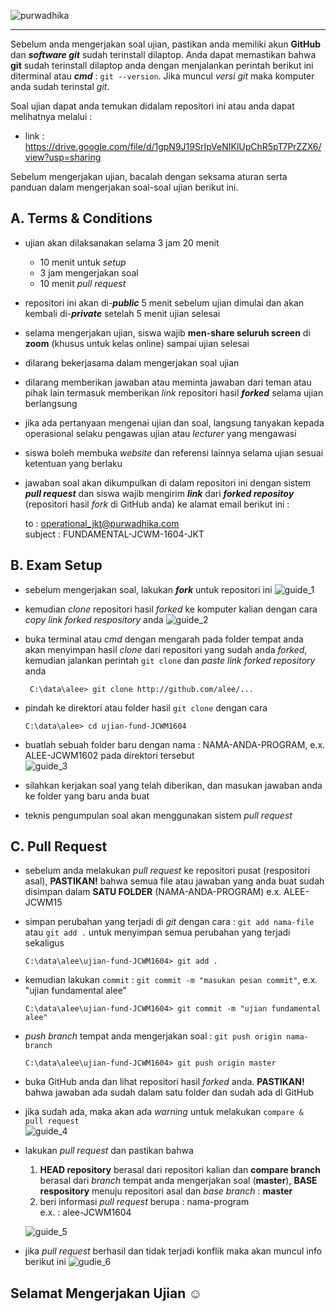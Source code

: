 ![purwadhika](https://dm2302files.storage.live.com/soaly4mXzhUZVMNL_p9tVgW1HqlEUJa6ppyVCfKnxxFC4x5nfuSs_-NnMTSOFdPq6MIGrxKEZW8uGWVreQ9awWZboO6NydIZpac87UZ48QL0Y40HZv-uJOAAqVADo9m_ZBZ5ThfKAaFnCabsFufrOnkmjwdWVsaFcPVmaha7sQOlW0jmQwbbEGmbVih8UC2ouXKKdRs?width=256&height=39&cropmode=none)

---
Sebelum anda mengerjakan soal ujian, pastikan anda memiliki akun **GitHub** dan ***software git*** sudah terinstall dilaptop. Anda dapat memastikan bahwa **git** sudah terinstall dilaptop anda dengan menjalankan perintah berikut ini diterminal atau ***cmd*** : ``` git --version ```. Jika muncul *versi git* maka komputer anda sudah terinstal *git*.

Soal ujian dapat anda temukan didalam repositori ini atau anda dapat melihatnya melalui :
- link : https://drive.google.com/file/d/1gpN9J19SrIpVeNIKlUpChR5pT7PrZZX6/view?usp=sharing

Sebelum mengerjakan ujian, bacalah dengan seksama aturan serta panduan dalam mengerjakan soal-soal ujian berikut ini.

## A. Terms & Conditions
- ujian akan dilaksanakan selama 3 jam 20 menit
    - 10 menit untuk *setup*
    - 3 jam mengerjakan soal
    - 10 menit *pull request*
- repositori ini akan di-***public*** 5 menit sebelum ujian dimulai dan akan kembali di-***private*** setelah 5 menit ujian selesai
- selama mengerjakan ujian, siswa wajib **men-share seluruh screen** di **zoom** (khusus untuk kelas online) sampai ujian selesai
- dilarang bekerjasama dalam mengerjakan soal ujian
- dilarang memberikan jawaban atau meminta jawaban dari teman atau pihak lain termasuk memberikan *link* repositori hasil ***forked*** selama ujian berlangsung
- jika ada pertanyaan mengenai ujian dan soal, langsung tanyakan kepada operasional selaku pengawas ujian atau *lecturer* yang mengawasi
- siswa boleh membuka *website* dan referensi lainnya selama ujian sesuai ketentuan yang berlaku
- jawaban soal akan dikumpulkan di dalam repositori ini dengan sistem ***pull request*** dan siswa wajib mengirim ***link*** dari ***forked repositoy*** (repositori hasil *fork* di GitHub anda) ke alamat email berikut ini :<br>

    to : operational_jkt@purwadhika.com <br>
    subject : FUNDAMENTAL-JCWM-1604-JKT

## B. Exam Setup
- sebelum mengerjakan soal, lakukan ***fork*** untuk repositori ini
    ![guide_1](https://dm2302files.storage.live.com/y4mPM_i6lwI5k82Ir4gCZ_iG2pyP67UhSVdVDnXxY7pavQzUXOFoRhblnD7tH4UyyvIdMs5jKUeX04maDpMg8lm2xVybajcR4oKSo13SyRlQoizTsMIaBj1oRcS1X3hOXahuJ0S9RM64NNzskC016XEiY8SVoAORMWYw9twz0MNgzgebD8G-fqIiwFdk4n8KSky?width=597&height=341&cropmode=none)

- kemudian *clone* repositori hasil *forked* ke komputer kalian dengan cara *copy link forked respository* anda
    ![guide_2](https://dm2302files.storage.live.com/y4mngi9W5v2f4ScC1evMNDI3tFsCyCX8K0iDIiSiu2oEHRKrnqWoI2CBenLO05Gy5f2hv6JAfld8WBEFvECxOnJHnwTF26ZPQxvAtK8SIql7a7epnZqko-6c0oHyiZcT3wYkwzTwSLe_urvTzbP2LPa6qDF7E_lbo7yadTwbF0YDxdtYJIohYDPvTdMAdbm0N1u?width=637&height=410&cropmode=none)

- buka terminal atau *cmd* dengan mengarah pada folder tempat anda akan menyimpan hasil *clone* dari repositori yang sudah anda *forked*, kemudian jalankan perintah ```git clone``` dan *paste link forked repository* anda

    ``` C:\data\alee> git clone http://github.com/alee/...```

- pindah ke direktori atau folder hasil ```git clone``` dengan cara

    ``` C:\data\alee> cd ujian-fund-JCWM1604 ``` 

- buatlah sebuah folder baru dengan nama : NAMA-ANDA-PROGRAM, e.x. ALEE-JCWM1602 pada direktori tersebut<br>
    ![guide_3](https://dm2302files.storage.live.com/y4m49ID-GiHSE5XEg-XDwRQulMNbf7KgpyWNhQJzz5mo1bEwOha4Th1F2Br0IEwFZxFMUaptrukLuk5h9_IjACr2cQ2b6LerYi4vAVxmjqRYQ53B0JQCPhblF0ELGd2mI2EYkdsGyJHghHn1fMvANorMCwAehsPIANv_6i_yZjt8MGOZtgedlgbGPSmBpXnOJ0g?width=431&height=245&cropmode=none)

- silahkan kerjakan soal yang telah diberikan, dan masukan jawaban anda ke folder yang baru anda buat 
- teknis pengumpulan soal akan menggunakan sistem *pull request*

## C. Pull Request
- sebelum anda melakukan *pull request* ke repositori pusat (respositori asal), **PASTIKAN!** bahwa semua file atau jawaban yang anda buat sudah disimpan dalam **SATU FOLDER** (NAMA-ANDA-PROGRAM) e.x. ALEE-JCWM15
- simpan perubahan yang terjadi di *git* dengan cara : ```git add nama-file``` atau ```git add .``` untuk menyimpan semua perubahan yang terjadi sekaligus
    
    ``` C:\data\alee\ujian-fund-JCWM1604> git add . ```

- kemudian lakukan ```commit``` : ```git commit -m "masukan pesan commit"```, e.x. "ujian fundamental alee"

    ``` C:\data\alee\ujian-fund-JCWM1604> git commit -m "ujian fundamental alee" ```

- *push branch* tempat anda mengerjakan soal : ``` git push origin nama-branch ```

    ``` C:\data\alee\ujian-fund-JCWM1604> git push origin master ```

- buka GitHub anda dan lihat repositori hasil *forked* anda. **PASTIKAN!** bahwa jawaban ada sudah dalam satu folder dan sudah ada di GitHub
- jika sudah ada, maka akan ada *warning* untuk melakukan ```compare & pull request``` <br>
    ![guide_4](https://dm2302files.storage.live.com/y4m2dJ8J89jraiM5iS4AVm6zxO-1O8bguKNRCbN6kGKePSTXMZuYC4PXE1YsIp2U0JwhSi_6d0jwLlh5s_EZRLuVfhd760uHVJROJsryPGn-6WcWrto3BwJu31tm4Tb3pA69WOPJ_b5jgiEgNncUE1VLbOUWDx4LNHheVlUlcWloQgv5dqBhBkjabdBHlV9Eu21?width=910&height=87&cropmode=none)

- lakukan *pull request* dan pastikan bahwa
    1. **HEAD repository** berasal dari repositori kalian dan **compare branch** berasal dari *branch* tempat anda mengerjakan soal (**master**), **BASE respository** menuju repositori asal dan *base branch* : **master**
    2. beri informasi *pull request* berupa : nama-program
    <br>e.x. : alee-JCWM1604
    
    ![guide_5](https://dm2302files.storage.live.com/y4mB5vT1TOj86BTO9XcBFVofhU0RPOD56p7apP9nrUNFf0pGAENB1twOWXhEQhHsRiBj_sI_b0ds9iONJsYKJ9tAn_WqdG7dnFzSeLSge1VVUWosdVfb5FCRfqWLMCcGk4MJyAKV0rmv6c-2FPyMU5rhIq-gkO6cVZRVdZDUmnMIkTOW_N6N68mxvVHC3_p5OxP?width=960&height=631&cropmode=none)

- jika *pull request* berhasil dan tidak terjadi konflik maka akan muncul info berikut ini
    ![gudie_6](https://dm2302files.storage.live.com/y4m6d20-8wJHrBabe5o3boRoyLEkWPCmcvaz6z2nMFp8Qu4gVx9DBkXabQhTI8kDRAiaVshkOKYW5hX67J2SJuzwkD10vvnMPEw36Hb0c4f-sKPyNlpes8wKlB0Rqp6_-Ky1HGsw-rwuxGs-EN0x_50XsI2_ypPTpoaIZiduU-g8LAQS5OeUCdg_xVas0Fen4GY?width=939&height=138&cropmode=none)

## Selamat Mengerjakan Ujian ☺
